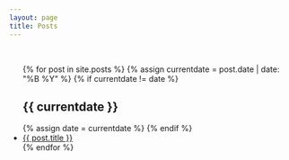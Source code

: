 ```yaml
---
layout: page
title: Posts
---
```


<br>
<ul>
{% for post in site.posts %}
  {% assign currentdate = post.date | date: "%B %Y" %}
  {% if currentdate != date %}
    <h2>{{ currentdate }}</h2>
    {% assign date = currentdate %} 
  {% endif %}
    <li><a href="{{ post.url }}">{{ post.title }}</a></li>
{% endfor %}
</ul>
